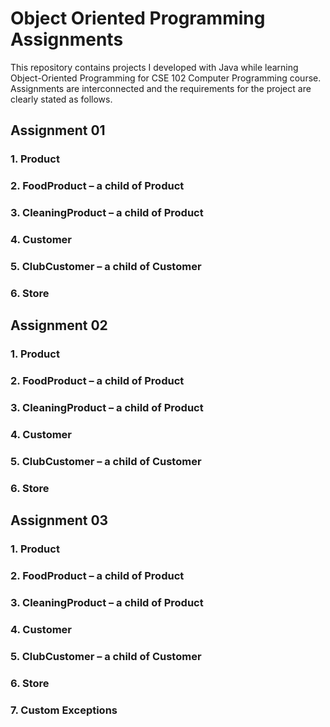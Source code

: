 # Object Oriented Programming Assignments
This repository contains projects I developed with Java while learning Object-Oriented Programming for CSE 102 Computer Programming course. 
Assignments are interconnected and the requirements for the project are clearly stated as follows.

## Assignment 01
### 1. Product
### 2. FoodProduct – a child of Product
### 3. CleaningProduct – a child of Product
### 4. Customer
### 5. ClubCustomer – a child of Customer
### 6. Store

## Assignment 02
### 1. Product
### 2. FoodProduct – a child of Product
### 3. CleaningProduct – a child of Product
### 4. Customer
### 5. ClubCustomer – a child of Customer
### 6. Store

## Assignment 03
### 1. Product
### 2. FoodProduct – a child of Product
### 3. CleaningProduct – a child of Product
### 4. Customer
### 5. ClubCustomer – a child of Customer
### 6. Store
### 7. Custom Exceptions

